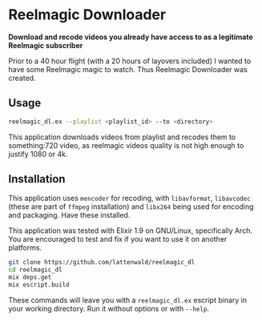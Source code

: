 # Reelmagic Downloader

**Download and recode videos you already have access to as a legitimate Reelmagic subscriber**

Prior to a 40 hour flight (with a 20 hours of layovers included) I wanted to have some Reelmagic magic to watch. Thus Reelmagic Downloader was created.

## Usage

```bash
reelmagic_dl.ex --playlist <playlist_id> --to <directory>
```

This application downloads videos from playlist and recodes them to something:720 video, as reelmagic videos quality is not high enough to justify 1080 or 4k.

## Installation

This application uses `mencoder` for recoding, with `libavformat`, `libavcodec` (these are part of `ffmpeg` installation) and `libx264` being used for encoding and packaging. Have these installed.

This application was tested with Elixir 1.9 on GNU/Linux, specifically Arch. You are encouraged to test and fix if you want to use it on another platforms.

```bash
git clone https://github.com/lattenwald/reelmagic_dl
cd reelmagic_dl
mix deps.get
mix escript.build
```

These commands will leave you with a `reelmagic_dl.ex` escript binary in your working directory. Run it without options or with `--help`.

